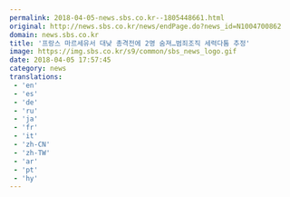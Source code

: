 ```yaml
---
permalink: 2018-04-05-news.sbs.co.kr--1805448661.html
original: http://news.sbs.co.kr/news/endPage.do?news_id=N1004700862
domain: news.sbs.co.kr
title: '프랑스 마르세유서 대낮 총격전에 2명 숨져…범죄조직 세력다툼 추정'
image: https://img.sbs.co.kr/s9/common/sbs_news_logo.gif
date: 2018-04-05 17:57:45
category: news
translations: 
 - 'en'
 - 'es'
 - 'de'
 - 'ru'
 - 'ja'
 - 'fr'
 - 'it'
 - 'zh-CN'
 - 'zh-TW'
 - 'ar'
 - 'pt'
 - 'hy'
---
```


